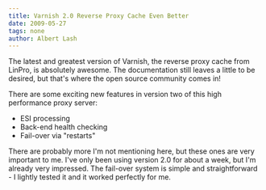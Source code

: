 ```yaml
---
title: Varnish 2.0 Reverse Proxy Cache Even Better
date: 2009-05-27
tags: none
author: Albert Lash
---
```

The latest and greatest version of Varnish, the reverse proxy cache from LinPro, is absolutely awesome. The documentation still leaves a little to be desired, but that's where the open source community comes in!

There are some exciting new features in version two of this high performance proxy server:

<ul><li>ESI processing</li><li>Back-end health checking</li><li>Fail-over via "restarts"</li></ul>There are probably more I'm not mentioning here, but these ones are very important to me. I've only been using version 2.0 for about a week, but I'm already very impressed. The fail-over system is simple and straightforward - I lightly tested it and it worked perfectly for me.

